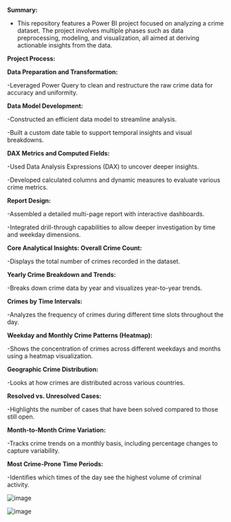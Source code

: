 ******Summary:******

- This repository features a Power BI project focused on analyzing a crime dataset. The project involves multiple phases such as data preprocessing, modeling, and visualization, all aimed at deriving actionable insights from the data.

******Project Process:******

******Data Preparation and Transformation:******


-Leveraged Power Query to clean and restructure the raw crime data for accuracy and uniformity.

**Data Model Development:**

-Constructed an efficient data model to streamline analysis.

-Built a custom date table to support temporal insights and visual breakdowns.

**DAX Metrics and Computed Fields:**

-Used Data Analysis Expressions (DAX) to uncover deeper insights.

-Developed calculated columns and dynamic measures to evaluate various crime metrics.

**Report Design:**

-Assembled a detailed multi-page report with interactive dashboards.

-Integrated drill-through capabilities to allow deeper investigation by time and weekday dimensions.

**Core Analytical Insights:
Overall Crime Count:**

-Displays the total number of crimes recorded in the dataset.

**Yearly Crime Breakdown and Trends:**

-Breaks down crime data by year and visualizes year-to-year trends.

**Crimes by Time Intervals:**

-Analyzes the frequency of crimes during different time slots throughout the day.

**Weekday and Monthly Crime Patterns (Heatmap):**

-Shows the concentration of crimes across different weekdays and months using a heatmap visualization.

**Geographic Crime Distribution:**

-Looks at how crimes are distributed across various countries.

**Resolved vs. Unresolved Cases:**

-Highlights the number of cases that have been solved compared to those still open.

**Month-to-Month Crime Variation:**

-Tracks crime trends on a monthly basis, including percentage changes to capture variability.

**Most Crime-Prone Time Periods:**

-Identifies which times of the day see the highest volume of criminal activity.



![image](https://github.com/MuskanKhandelia/Crime_Analysis/assets/65664089/83fc0a43-3caf-4c55-9082-75cdade365ad)

![image](https://github.com/MuskanKhandelia/Crime_Analysis/assets/65664089/c0b0dcfe-2521-43ce-b50c-7e1e6e54e5a7)


